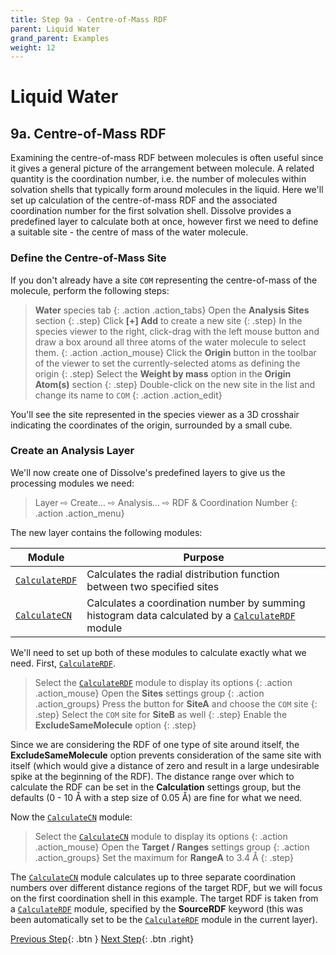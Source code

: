 ```yaml
---
title: Step 9a - Centre-of-Mass RDF
parent: Liquid Water
grand_parent: Examples
weight: 12
---
```

# Liquid Water

## 9a. Centre-of-Mass RDF

Examining the centre-of-mass RDF between molecules is often useful since it gives a general picture of the arrangement between molecule. A related quantity is the coordination number, i.e. the number of molecules within solvation shells that typically form around molecules in the liquid. Here we'll set up calculation of the centre-of-mass RDF and the associated coordination number for the first solvation shell. Dissolve provides a predefined layer to calculate both at once, however first we need to define a suitable site - the centre of mass of the water molecule.

### Define the Centre-of-Mass Site

If you don't already have a site `COM` representing the centre-of-mass of the molecule, perform the following steps:

> **Water** species tab
{: .action .action_tabs}
> Open the **Analysis Sites** section
{: .step}
> Click **[+] Add** to create a new site
{: .step}
> In the species viewer to the right, click-drag with the left mouse button and draw a box around all three atoms of the water molecule to select them.
{: .action .action_mouse}
> Click the **Origin** button in the toolbar of the viewer to set the currently-selected atoms as defining the origin
{: .step}
> Select the **Weight by mass** option in the **Origin Atom(s)** section
{: .step}
> Double-click on the new site in the list and change its name to `COM`
{: .action .action_edit}

You'll see the site represented in the species viewer as a 3D crosshair indicating the coordinates of the origin, surrounded by a small cube. 

### Create an Analysis Layer

We'll now create one of Dissolve's predefined layers to give us the processing modules we need:

> Layer &#8680; Create... &#8680; Analysis... &#8680; RDF & Coordination Number
{: .action .action_menu}

The new layer contains the following modules:

| Module | Purpose |
|--------|---------|
| [`CalculateRDF`](../../userguide/modules/calculaterdf) | Calculates the radial distribution function between two specified sites |
| [`CalculateCN`](../../userguide/modules/calculatecn) | Calculates a coordination number by summing histogram data calculated by a [`CalculateRDF`](../../userguide/modules/calculaterdf) module |

We'll need to set up both of these modules to calculate exactly what we need.  First, [`CalculateRDF`](../../userguide/modules/calculaterdf).

> Select the [`CalculateRDF`](../../userguide/modules/calculaterdf) module to display its options
{: .action .action_mouse}
> Open the **Sites** settings group
{: .action .action_groups}
> Press the button for **SiteA** and choose the `COM` site
{: .step}
> Select the `COM` site for **SiteB** as well
{: .step}
> Enable the **ExcludeSameMolecule** option
{: .step}

Since we are considering the RDF of one type of site around itself, the **ExcludeSameMolecule** option prevents consideration of the same site with itself (which would give a distance of zero and result in a large undesirable spike at the beginning of the RDF). The distance range over which to calculate the RDF can be set in the **Calculation** settings group, but the defaults (0 - 10 &#8491; with a step size of 0.05 &#8491;) are fine for what we need.

Now the [`CalculateCN`](../../userguide/modules/calculatecn) module:

> Select the [`CalculateCN`](../../userguide/modules/calculatecn) module to display its options
{: .action .action_mouse}
> Open the **Target / Ranges** settings group
{: .action .action_groups}
> Set the maximum for **RangeA** to 3.4 &#8491;
{: .step}

The [`CalculateCN`](../../userguide/modules/calculatecn) module calculates up to three separate coordination numbers over different distance regions of the target RDF, but we will focus on the first coordination shell in this example. The target RDF is taken from a [`CalculateRDF`](../../userguide/modules/calculaterdf) module, specified by the **SourceRDF** keyword (this was been automatically set to be the [`CalculateRDF`](../../userguide/modules/calculaterdf) module in the current layer).

[Previous Step](/docs/examples/water/step9){: .btn }   [Next Step](/docs/examples/water/step9b){: .btn .right}
